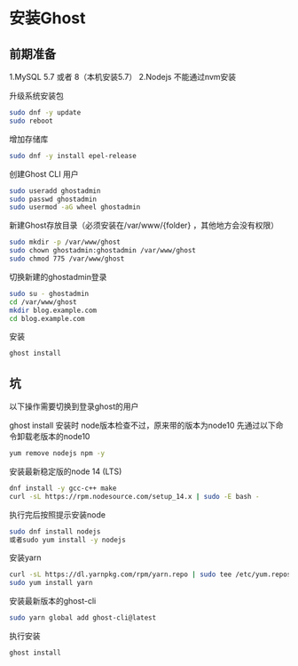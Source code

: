 # 安装Ghost

## 前期准备

1.MySQL 5.7 或者 8（本机安装5.7）
2.Nodejs 不能通过nvm安装

升级系统安装包

```bash
sudo dnf -y update
sudo reboot
```

增加存储库

```bash
sudo dnf -y install epel-release
```

创建Ghost CLI 用户

```bash
sudo useradd ghostadmin
sudo passwd ghostadmin
sudo usermod -aG wheel ghostadmin
```

新建Ghost存放目录（必须安装在/var/www/{folder} ，其他地方会没有权限）

```bash
sudo mkdir -p /var/www/ghost
sudo chown ghostadmin:ghostadmin /var/www/ghost
sudo chmod 775 /var/www/ghost
```

切换新建的ghostadmin登录

```bash
sudo su - ghostadmin
cd /var/www/ghost
mkdir blog.example.com
cd blog.example.com
```

安装

```bash
ghost install
```

## 坑

以下操作需要切换到登录ghost的用户

ghost install 安装时 node版本检查不过，原来带的版本为node10
先通过以下命令卸载老版本的node10

```bash
yum remove nodejs npm -y
```

安装最新稳定版的node 14 (LTS)

```bash
dnf install -y gcc-c++ make
curl -sL https://rpm.nodesource.com/setup_14.x | sudo -E bash - 
```

执行完后按照提示安装node

```bash
sudo dnf install nodejs 
或者sudo yum install -y nodejs
```

安装yarn

```bash
curl -sL https://dl.yarnpkg.com/rpm/yarn.repo | sudo tee /etc/yum.repos.d/yarn.repo
sudo yum install yarn
```

安装最新版本的ghost-cli

```bash
sudo yarn global add ghost-cli@latest
```

执行安装

```bash
ghost install
```
